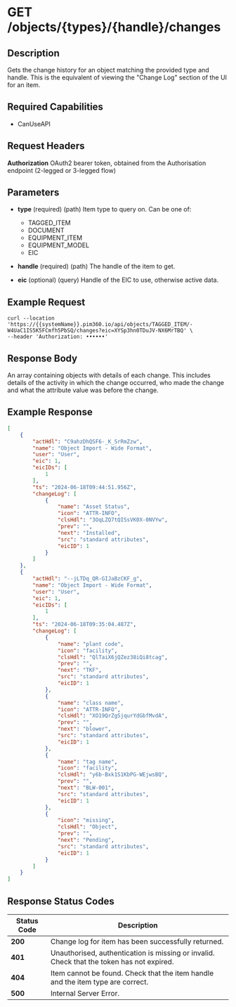 # GET /objects/{types}/{handle}/changes

## Description
Gets the change history for an object matching the provided type and handle. This is the equivalent of viewing the "Change Log" section of the UI for an item.

## Required Capabilities
* CanUseAPI

## Request Headers

**Authorization** OAuth2 bearer token, obtained from the Authorisation endpoint (2-legged or 3-legged flow)

## Parameters

* **type** (required) (path) Item type to query on. Can be one of:  
    * TAGGED_ITEM
    * DOCUMENT
    * EQUIPMENT_ITEM
    * EQUIPMENT_MODEL
    * EIC 

* **handle** (required) (path) The handle of the item to get.

* **eic** (optional) (query) Handle of the EIC to use, otherwise active data.


## Example Request
```
curl --location 'https://{{systemName}}.pim360.io/api/objects/TAGGED_ITEM/-W4UaC1IS5K5FCmfh5PbSQ/changes?eic=XYSp3hn0TDuJV-NX6MrTBQ' \
--header 'Authorization: ••••••'
```

## Response Body
An array containing objects with details of each change. This includes details of the activity in which the change occurred, who made the change and what the attribute value was before the change.

## Example Response
```JSON
[
    {
        "actHdl": "C9ahzDhQSF6-_K_SrRmZzw",
        "name": "Object Import - Wide Format",
        "user": "User",
        "eic": 1,
        "eicIDs": [
            1
        ],
        "ts": "2024-06-18T09:44:51.956Z",
        "changeLog": [
            {
                "name": "Asset Status",
                "icon": "ATTR-INFO",
                "clsHdl": "3OqLZQ7tQISsVK0X-0NVYw",
                "prev": "",
                "next": "Installed",
                "src": "standard attributes",
                "eicID": 1
            }
        ]
    },
    {
        "actHdl": "--jLTDq_QR-GIJaBzCKF_g",
        "name": "Object Import - Wide Format",
        "user": "User",
        "eic": 1,
        "eicIDs": [
            1
        ],
        "ts": "2024-06-18T09:35:04.487Z",
        "changeLog": [
            {
                "name": "plant code",
                "icon": "facility",
                "clsHdl": "QlTaiX6jQZez38iQi8tcag",
                "prev": "",
                "next": "TKF",
                "src": "standard attributes",
                "eicID": 1
            },
            {
                "name": "class name",
                "icon": "ATTR-INFO",
                "clsHdl": "XO19QrZgSjqurYdGbfMvdA",
                "prev": "",
                "next": "blower",
                "src": "standard attributes",
                "eicID": 1
            },
            {
                "name": "tag name",
                "icon": "facility",
                "clsHdl": "y6b-Bxk1S1KbPG-WEjwsBQ",
                "prev": "",
                "next": "BLW-001",
                "src": "standard attributes",
                "eicID": 1
            },
            {
                "icon": "missing",
                "clsHdl": "Object",
                "prev": "",
                "next": "Pending",
                "src": "standard attributes",
                "eicID": 1
            }
        ]
    }
]
```

## Response Status Codes
| Status Code | Description |
| -------- | ------- |
|**200** |Change log for item has been successfully returned.|
|**401** |Unauthorised, authentication is missing or invalid. Check that the token has not expired.|
|**404** |Item cannot be found. Check that the item handle and the item type are correct.|
|**500** |Internal Server Error.|



